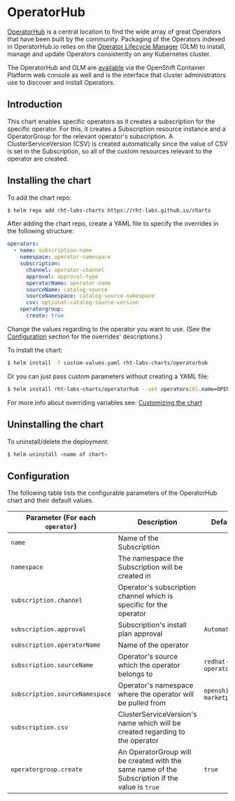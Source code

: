 
# OperatorHub

[OperatorHub](https://operatorhub.io/) is a central location to find the wide array of great Operators that have been built by the community. Packaging of the Operators indexed in OperatorHub.io relies on the  [Operator Lifecycle Manager](https://github.com/operator-framework/operator-lifecycle-manager) (OLM) to install, manage and update Operators consistently on any Kubernetes cluster.

The OperatorHub and OLM are [available](https://docs.openshift.com/container-platform/4.3/operators/olm-understanding-operatorhub.html) via the OpenShift Container Platform web console as well and is the interface that cluster administrators use to discover and install Operators.

## Introduction

This chart enables specific operators as it creates a subscription for the specific operator. For this, it creates a Subscription resource instance and a OperatorGroup for the relevant operator's subscription. A ClusterServiceVersion (CSV) is created automatically since the value of CSV is set in the Subscription, so all of the custom resources relevant to the operator are created.


## Installing the chart

To add the chart repo:

```bash
$ helm repo add rht-labs-charts https://rht-labs.github.io/charts
```
After adding the chart repo, create a YAML file to specify the overrides in the following structure:

```yaml
operators:
  - name: subscription-name
    namespace: operator-namespace
    subscription:
      channel: operator-channel
      approval: approval-type
      operatorName: operator-name
      sourceName: catalog-source
      sourceNamespace: catalog-source-namespace
      csv: optional-catalog-source-version
    operatorgroup:
      create: true
```

Change the values regarding to the operator you want to use. (See the [Configuration](#Configuration) section for the overrides' descriptions.)

To install the chart:

```bash
$ helm install -f custom-values.yaml rht-labs-charts/operatorhub
```
Or you can just pass custom parameters without creating a YAML file:

```bash
$ helm install rht-labs-charts/operatorhub --set operators[0].name=OPERATOR_NAME,operators[0].namespace=OPERATOR_NAMESPACE ... (set all the mandatory variables)
```
For more info about overriding variables see: [Customizing the chart](https://helm.sh/docs/intro/using_helm/#customizing-the-chart-before-installing)

## Uninstalling the chart

To uninstall/delete the deployment:

```bash
$ helm uninstall <name of chart>
```

## Configuration

The following table lists the configurable parameters of the OperatorHub chart and their default values.

| Parameter (For each `operator`)                             | Description                                                                  | Default                                        |
| ------------------------------------- | ---------------------------------------------------------------------------- | ---------------------------------------------- |
| `name`                        | Name of the Subscription                                                  |                                          |
| `namespace`                        | The namespace the Subscription will be created in                                                 |                                        |
| `subscription.channel`                        | Operator's subscription channel which is specific for the operator                                                 |                                        |
| `subscription.approval`                        | Subscription's install plan approval                                                | `Automatic`                                          |
| `subscription.operatorName`                        | Name of the operator                                                  |                                           |
| `subscription.sourceName`                        | Operator's source which the operator belongs to                                                | `redhat-operators`                                          |
| `subscription.sourceNamespace`                        | Operator's namespace where the operator will be pulled from                                                  | `openshift-marketplace`                                          |
| `subscription.csv`                        | ClusterServiceVersion's name which will be created regarding to the operator                                                  |                                         |
| `operatorgroup.create`                        | An OperatorGroup will be created with the same name of the Subscription if the value is `true`                                                  | `true`                                          |
